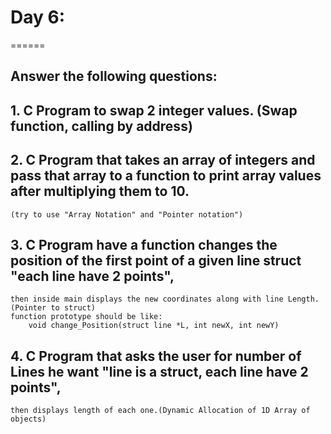 # Day 6:
======

Answer the following questions:
--------------------------------

## 1. C Program to swap 2 integer values. (Swap function, calling by address)


## 2. C Program that takes an array of integers and pass that array to a function to print array values after multiplying them to 10. 
	(try to use "Array Notation" and "Pointer notation")
	


## 3. C Program have a function changes the position of the first point of a given line struct "each line have 2 points", 
	then inside main displays the new coordinates along with line Length. (Pointer to struct)
   	function prototype should be like: 
		void change_Position(struct line *L, int newX, int newY)


## 4. C Program that asks the user for number of Lines he want "line is a struct, each line have 2 points", 
	then displays length of each one.(Dynamic Allocation of 1D Array of objects)







